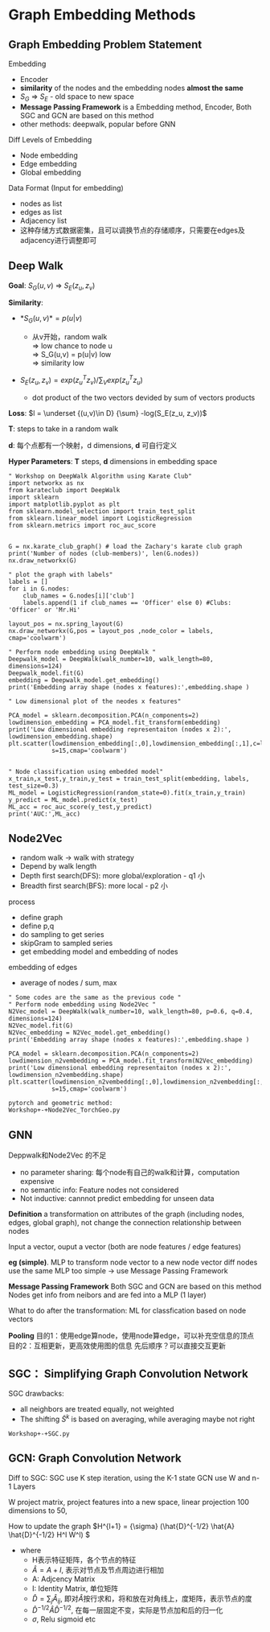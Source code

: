 # Graph Embedding Methods

## Graph Embedding Problem Statement

Embedding
- Encoder  
- **similarity** of the nodes and the embedding nodes **almost the same**  
- $S_G$ => $S_E$ - old space to new space  
- **Message Passing Framework** is a Embedding method, Encoder, Both SGC and GCN are based on this method
- other methods: deepwalk, popular before GNN

Diff Levels of Embedding
- Node embedding
- Edge embedding
- Global embedding

Data Format (Input for embedding)
- nodes as list
- edges as list
- Adjacency list
- 这种存储方式数据密集，且可以调换节点的存储顺序，只需要在edges及adjacency进行调整即可


## Deep Walk
**Goal**: $S_G(u,v)$ => $S_E(z_u, z_v)$  

**Similarity**:  
- $*S_G(u, v)* = p(u|v)$  
    - 从v开始，random walk  
    => low chance to node u  
    => S_G(u,v) = p(u|v) low  
    => similarity low  

- $S_E(z_u, z_v) = exp(z_u^Tz_v)/ \sum_Vexp(z_u^Tz_u)$  
    - dot product of the two vectors devided by sum of vectors products

**Loss**: $l = \underset {(u,v)\in D} {\sum} -log(S_E(z_u, z_v))$

**T**: steps to take in a random walk

**d**: 每个点都有一个映射，d dimensions, **d** 可自行定义

**Hyper Parameters**: **T** steps, **d** dimensions in embedding space

```
" Workshop on DeepWalk Algorithm using Karate Club"
import networkx as nx
from karateclub import DeepWalk 
import sklearn
import matplotlib.pyplot as plt
from sklearn.model_selection import train_test_split
from sklearn.linear_model import LogisticRegression
from sklearn.metrics import roc_auc_score


G = nx.karate_club_graph() # load the Zachary's karate club graph
print('Number of nodes (club-members)', len(G.nodes))
nx.draw_networkx(G)

" plot the graph with labels"
labels = []
for i in G.nodes:
    club_names = G.nodes[i]['club']
    labels.append(1 if club_names == 'Officer' else 0) #Clubs: 'Officer' or 'Mr.Hi'
    
layout_pos = nx.spring_layout(G)
nx.draw_networkx(G,pos = layout_pos ,node_color = labels, cmap='coolwarm')

" Perform node embedding using DeepWalk "
Deepwalk_model = DeepWalk(walk_number=10, walk_length=80, dimensions=124)
Deepwalk_model.fit(G)
embedding = Deepwalk_model.get_embedding()
print('Embedding array shape (nodes x features):',embedding.shape )

" Low dimensional plot of the neodes x features"

PCA_model = sklearn.decomposition.PCA(n_components=2)
lowdimension_embedding = PCA_model.fit_transform(embedding)
print('Low dimensional embedding representaiton (nodes x 2):', lowdimension_embedding.shape)
plt.scatter(lowdimension_embedding[:,0],lowdimension_embedding[:,1],c=labels,
            s=15,cmap='coolwarm')


" Node classification using embedded model"
x_train,x_test,y_train,y_test = train_test_split(embedding, labels, test_size=0.3)
ML_model = LogisticRegression(random_state=0).fit(x_train,y_train)
y_predict = ML_model.predict(x_test)
ML_acc = roc_auc_score(y_test,y_predict)
print('AUC:',ML_acc)
```



## Node2Vec

- random walk -> walk with strategy
- Depend by walk length
- Depth first search(DFS): more global/exploration - q1 小
- Breadth first search(BFS): more local - p2 小

process
-  define graph 
- define p,q
- do sampling to get series
- skipGram to sampled series
- get embedding model and embedding of nodes

embedding of edges
- average of nodes / sum, max

```
" Some codes are the same as the previous code "
" Perform node embedding using Node2Vec "
N2Vec_model = DeepWalk(walk_number=10, walk_length=80, p=0.6, q=0.4, dimensions=124)
N2Vec_model.fit(G)
N2Vec_embedding = N2Vec_model.get_embedding()
print('Embedding array shape (nodes x features):',embedding.shape )

PCA_model = sklearn.decomposition.PCA(n_components=2)
lowdimension_n2vembedding = PCA_model.fit_transform(N2Vec_embedding)
print('Low dimensional embedding representaiton (nodes x 2):', lowdimension_n2vembedding.shape)
plt.scatter(lowdimension_n2vembedding[:,0],lowdimension_n2vembedding[:,1],c=labels,
            s=15,cmap='coolwarm')
```

```
pytorch and geometric method:
Workshop+-+Node2Vec_TorchGeo.py
```






## GNN

Deppwalk和Node2Vec 的不足
- no parameter sharing: 每个node有自己的walk和计算，computation expensive
- no semantic info: Feature nodes not considered
- Not inductive: cannnot predict embedding for unseen data

**Definition**
a transformation on attributes of the graph (including nodes, edges, global graph), not change the connection relationship between nodes

Input a vector, ouput a vector (both are node features / edge features)

**eg (simple)**. MLP to transform node vector to a new node vector
diff nodes use the same MLP
too simple -> use Message Passing Framework

**Message Passing Framework**
Both SGC and GCN are based on this method
Nodes get info from neibors and are fed into a MLP (1 layer)

What to do after the transformation: ML for classfication based on node vectors

**Pooling**
目的1：使用edge算node，使用node算edge，可以补充空信息的顶点
目的2：互相更新，更高效使用图的信息
先后顺序？可以直接交互更新



## SGC： Simplifying Graph Convolution Network

SGC drawbacks:
- all neighbors are treated equally, not weighted
- The shifting $\widetilde{S}^k$ is based on averaging, while averaging maybe not right

```
Workshop+-+SGC.py
```





## GCN:  Graph Convolution Network

Diff to SGC: 
SGC use K step iteration, using the K-1 state
GCN use W and n-1 Layers 

W project matrix, project features into a new space, linear projection
100 dimensions to 50, 



How to update the graph
$H^{l+1} = {\sigma} (\hat{D}^{-1/2} \hat{A} \hat{D}^{-1/2} H^l W^l) $

- where 
    - H表示特征矩阵，各个节点的特征
    - $\hat{A} = A  + I$, 表示对节点及节点周边进行相加
    - A: Adjcency Matrix
    - I: Identity Matrix, 单位矩阵
    - $\hat{D} = \sum_j \hat{A}_{ij}$, 即对$\hat{A}$按行求和，将和放在对角线上，度矩阵，表示节点的度
    - $\hat{D}^{-1/2} \hat{A} \hat{D}^{-1/2}$, 在每一层固定不变，实际是节点加和后的归一化
    - ${\sigma}$, Relu sigmoid etc
